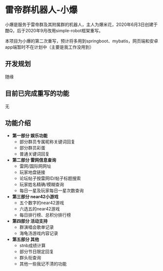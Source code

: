 # 雷帝群机器人-小爆
小爆是服务于雷帝群及其附属群的机器人，主人为爆米花，2020年6月3日创建于酷Q，后于2020年9月改用simple-robot框架重写。  

  本项目为小爆的第二次重写，预计将多用到springboot、mybatis，网页端和安卓app端暂时不在计划中（主要是我工作没用到）  

## 开发规划
  随缘

## 目前已完成重写的功能
  无

## 功能介绍
+ **第一部分 娱乐功能**
    + 部分群员专属昵称关键词回复
    + 部分群员彩蛋
    + 普通关键词回复
+ **第二部分 雷网信息查询**  
    + 雷网/国际网网址
    + 玩家地盘链接
    + 论坛帖子按雷网ID/帖子标题搜索
    + 玩家姓名精确/模糊查询
    + 每日一星及玩家每日一星次数查询
+ **第三部分 near42小游戏**
    + 五个数字的near42游戏  
    + 六选五的near42游戏
    + 每日排行榜、总积分排行榜
+ **第四部分 活动支持**
    + 群演唱会歌单记录
    + 海龟汤游戏内容记录  
+ **第五部分 其他**
    + stnb成绩计算
    + 部分节日限定回复
    + 群头衔查询
    + 其他一些我记不清的功能
      

  
